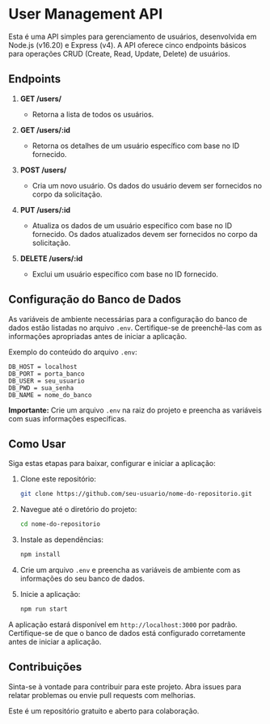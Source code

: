 # User Management API

Esta é uma API simples para gerenciamento de usuários, desenvolvida em Node.js (v16.20) e Express (v4). A API oferece cinco endpoints básicos para operações CRUD (Create, Read, Update, Delete) de usuários.

## Endpoints

1. **GET /users/**
   - Retorna a lista de todos os usuários.

2. **GET /users/:id**
   - Retorna os detalhes de um usuário específico com base no ID fornecido.

3. **POST /users/**
   - Cria um novo usuário. Os dados do usuário devem ser fornecidos no corpo da solicitação.

4. **PUT /users/:id**
   - Atualiza os dados de um usuário específico com base no ID fornecido. Os dados atualizados devem ser fornecidos no corpo da solicitação.

5. **DELETE /users/:id**
   - Exclui um usuário específico com base no ID fornecido.

## Configuração do Banco de Dados

As variáveis de ambiente necessárias para a configuração do banco de dados estão listadas no arquivo `.env`. Certifique-se de preenchê-las com as informações apropriadas antes de iniciar a aplicação.

Exemplo do conteúdo do arquivo `.env`:

```env
DB_HOST = localhost
DB_PORT = porta_banco
DB_USER = seu_usuario
DB_PWD = sua_senha
DB_NAME = nome_do_banco
```

**Importante:** Crie um arquivo `.env` na raiz do projeto e preencha as variáveis com suas informações específicas.

## Como Usar

Siga estas etapas para baixar, configurar e iniciar a aplicação:

1. Clone este repositório:

   ```bash
   git clone https://github.com/seu-usuario/nome-do-repositorio.git
   ```

2. Navegue até o diretório do projeto:

   ```bash
   cd nome-do-repositorio
   ```

3. Instale as dependências:

   ```bash
   npm install
   ```

4. Crie um arquivo `.env` e preencha as variáveis de ambiente com as informações do seu banco de dados.

5. Inicie a aplicação:

   ```bash
   npm run start
   ```

A aplicação estará disponível em `http://localhost:3000` por padrão. Certifique-se de que o banco de dados está configurado corretamente antes de iniciar a aplicação.

## Contribuições

Sinta-se à vontade para contribuir para este projeto. Abra issues para relatar problemas ou envie pull requests com melhorias.

Este é um repositório gratuito e aberto para colaboração.


